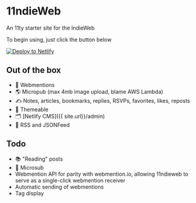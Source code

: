 # 11ndieWeb

An 11ty starter site for the IndieWeb

To begin using, just click the button below

[![Deploy to Netlify](https://www.netlify.com/img/deploy/button.svg)](https://app.netlify.com/start/deploy?repository=https://github.com/rockorager/11ndieWeb)

## Out of the box

- 🚀 Webmentions
- 🌎 Micropub (max 4mb image upload, blame AWS Lambda)
- ✍️ Notes, articles, bookmarks, replies, RSVPs, favorites, likes, reposts
- 🎨 Themeable
- 🗂 [Netlify CMS]({{ site.url}}/admin)
- 📡 RSS and JSONFeed

## Todo
- 📚 "Reading" posts
- 📡 Microsub
- Webmention API for parity with webmention.io, allowing 11ndieweb to serve as a single-click webmention receiver
- Automatic sending of webmentions
- Tag display